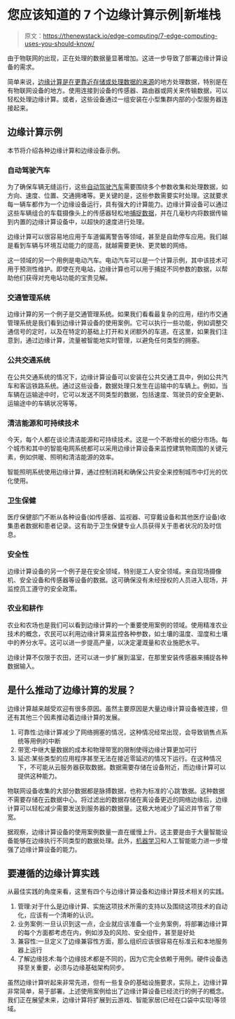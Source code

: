 # 您应该知道的 7 个边缘计算示例|新堆栈

> 原文：<https://thenewstack.io/edge-computing/7-edge-computing-uses-you-should-know/>

由于物联网的出现，正在处理的数据量显著增加。这进一步导致了部署边缘计算设备的需求。

简单来说，[边缘计算是在更靠近存储或处理数据的来源](https://thenewstack.io/edge-computing/)的地方处理数据，特别是在有物联网设备的地方。使用连接到设备的传感器、路由器或网关来传输数据，可以轻松处理边缘计算。或者，这些设备通过一组安装在小型集群内部的小型服务器连接起来。

## 边缘计算示例

本节将介绍各种边缘计算和边缘设备示例。

### 自动驾驶汽车

为了确保车辆无缝运行，这些[自动驾驶汽车](https://thenewstack.io/design-like-a-dev-whats-happened-to-self-driving-cars/)需要围绕多个参数收集和处理数据，如方向、速度、位置、交通拥堵等。更关键的是，这些参数需要实时处理。这就要求每一辆车都作为一个边缘设备运行，具有强大的计算能力。边缘计算设备可以通过这些车辆组合的车载摄像头上的传感器轻松地[捕捉数据](https://thenewstack.io/data/)，并在几毫秒内将数据传输到内置的边缘计算设备中，以超快的速度进行处理。

边缘计算可以很容易地应用于车道偏离警告等领域，甚至是自助停车应用。我们越是看到车辆与环境互动能力的提高，就越需要更快、更灵敏的网络。

这一领域的另一个用例是电动汽车。电动汽车可以是一个计算示例，其中该技术可用于预测性维护。即使在充电站，边缘计算也可以用于捕捉不同参数的数据，以帮助他们获得对充电站功能的宝贵见解。

### 交通管理系统

边缘计算的另一个例子是交通管理系统。如果我们看看最复杂的应用，纽约市交通管理系统是我们看到边缘计算设备的使用案例。它可以执行一些功能，例如调整交通信号的定时，以及在特定的基础上打开和关闭额外的车道。在这里，如果我们注意到，通过边缘计算，流量被智能地实时管理，以避免任何类型的拥塞。

### 公共交通系统

在公共交通系统的情况下，边缘计算设备可以安装在公共交通工具中，例如公共汽车和客运铁路系统。通过这些设备，数据处理只发生在运输中的车辆上。例如，当车辆在运输途中时，它可以发送不同类型的数据，包括速度、驾驶员的安全更新、运输途中的车辆状况等等。

### 清洁能源和可持续技术

今天，每个人都在谈论清洁能源和可持续技术。这是一个不断增长的细分市场。每个城市和其中的智能电网系统都可以采用边缘计算设备来监控建筑物周围的关键元素，例如供暖、照明和清洁能源的效率。

智能照明系统使用边缘计算，通过控制消耗和确保公共安全来控制城市中灯光的优化使用。

### 卫生保健

医疗保健部门不断从各种设备(如传感器、监视器、可穿戴设备和其他医疗设备)收集患者数据和患者记录。这有助于卫生保健专业人员获得关于患者状况的及时信息。

### 安全性

边缘计算设备的另一个例子是在安全领域，特别是工人安全领域。来自现场摄像机、安全设备和传感器等设备的数据。这可确保没有未经授权的人员进入现场，并监控员工遵守的安全政策。

### 农业和耕作

农业和农场也是我们可以看到边缘计算的一个重要使用案例的领域。使用精准农业技术的概念，农民可以利用边缘计算来监控各种参数，如土壤的温度、湿度和土壤中的养分水平。这可以进一步提高产量，以决定灌溉量和农业施肥水平。

边缘计算不仅限于农田，还可以进一步扩展到温室，在那里安装传感器来捕捉各种数据输入。

## 是什么推动了边缘计算的发展？

边缘计算越来越受欢迎有很多原因。虽然主要原因是大量边缘计算设备被连接，但还有其他三个因素推动着边缘计算的发展。

1.  可靠性:边缘计算减少了网络拥塞的情况，这种情况经常出现，会导致销售点系统等用例的中断
2.  带宽:中继大量数据的成本和物理带宽的限制使得边缘计算更加可行
3.  延迟:某些类型的应用程序甚至无法在接近零延迟的情况下运行。在这种情况下，不可能从云服务器获取数据。数据需要存储在设备附近，而边缘计算可以提供这种能力。

物联网设备收集的大部分数据都是脉搏数据，也称为标准的‘心跳’数据。这种数据不需要存储在云数据中心。将过滤出的数据存储在离设备更近的网络边缘后，边缘计算可以轻松减少需要发送到服务器的数据量。这极大地减少了延迟并节省了带宽。

据观察，边缘计算设备的使用案例数量一直在缓慢上升。这主要是由于大量智能设备能够在边缘执行不同类型的数据处理。此外，[机器学习](https://thenewstack.io/machine-learning/)和人工智能能力进一步增强了边缘计算设备的能力。

## 要遵循的边缘计算实践

从最佳实践的角度来看，这里有四个与边缘计算设备和边缘计算技术相关的实践。

1.  管理:对于什么是边缘计算、实施这项技术所需的支持以及围绕这项技术的自动化，应该有一个清晰的认识。
2.  业务案例:一旦认识到这一点，企业就应该准备一个业务案例，将部署边缘计算的每个方面都考虑在内，例如涉及的风险、安全组件，甚至是好处
3.  兼容性:一旦定义了边缘兼容性方面，那么组织应该很容易在标准云和本地服务器上运行
4.  了解边缘技术:每个边缘技术都是不同的，因为它完全依赖于用例。硬件设备选择至关重要，必须与边缘基础架构同步。

虽然边缘计算听起来非常先进，但有一些复杂的基础设施要求，实际上，边缘计算非常简单，易于部署。上述使用案例给出了边缘计算设备已经流行的例子的概念。我们正在展望未来，边缘计算将扩展到云游戏、智能家居(已经在口袋中实现)等领域。

<svg xmlns:xlink="http://www.w3.org/1999/xlink" viewBox="0 0 68 31" version="1.1"><title>Group</title> <desc>Created with Sketch.</desc></svg>